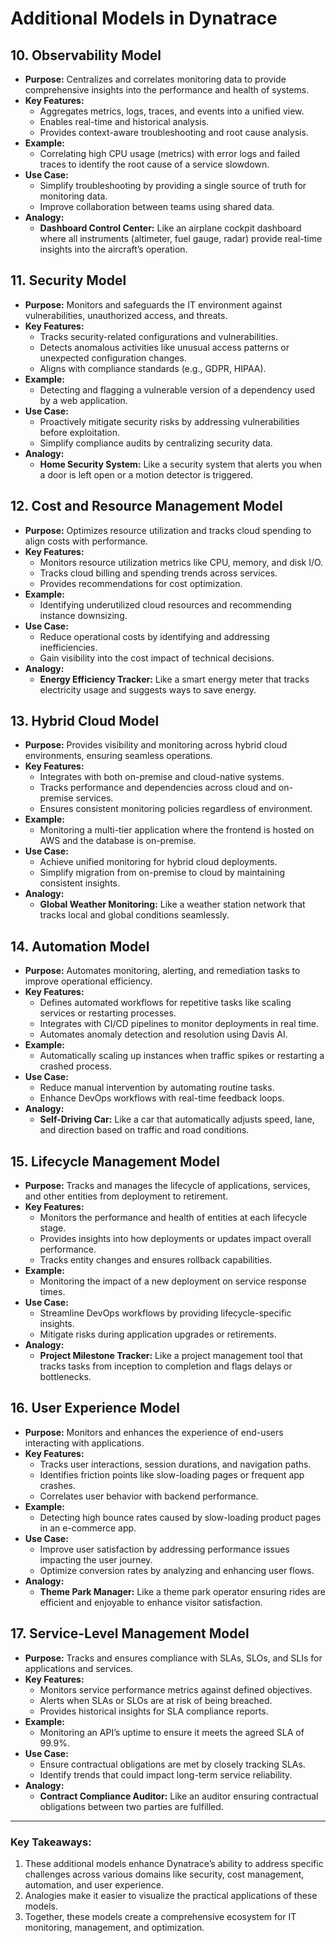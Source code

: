 
# Additional Models in Dynatrace

## 10. Observability Model
- **Purpose:** Centralizes and correlates monitoring data to provide comprehensive insights into the performance and health of systems.
- **Key Features:**
  - Aggregates metrics, logs, traces, and events into a unified view.
  - Enables real-time and historical analysis.
  - Provides context-aware troubleshooting and root cause analysis.
- **Example:**
  - Correlating high CPU usage (metrics) with error logs and failed traces to identify the root cause of a service slowdown.
- **Use Case:**
  - Simplify troubleshooting by providing a single source of truth for monitoring data.
  - Improve collaboration between teams using shared data.
- **Analogy:**
  - **Dashboard Control Center:** Like an airplane cockpit dashboard where all instruments (altimeter, fuel gauge, radar) provide real-time insights into the aircraft’s operation.

## 11. Security Model
- **Purpose:** Monitors and safeguards the IT environment against vulnerabilities, unauthorized access, and threats.
- **Key Features:**
  - Tracks security-related configurations and vulnerabilities.
  - Detects anomalous activities like unusual access patterns or unexpected configuration changes.
  - Aligns with compliance standards (e.g., GDPR, HIPAA).
- **Example:**
  - Detecting and flagging a vulnerable version of a dependency used by a web application.
- **Use Case:**
  - Proactively mitigate security risks by addressing vulnerabilities before exploitation.
  - Simplify compliance audits by centralizing security data.
- **Analogy:**
  - **Home Security System:** Like a security system that alerts you when a door is left open or a motion detector is triggered.

## 12. Cost and Resource Management Model
- **Purpose:** Optimizes resource utilization and tracks cloud spending to align costs with performance.
- **Key Features:**
  - Monitors resource utilization metrics like CPU, memory, and disk I/O.
  - Tracks cloud billing and spending trends across services.
  - Provides recommendations for cost optimization.
- **Example:**
  - Identifying underutilized cloud resources and recommending instance downsizing.
- **Use Case:**
  - Reduce operational costs by identifying and addressing inefficiencies.
  - Gain visibility into the cost impact of technical decisions.
- **Analogy:**
  - **Energy Efficiency Tracker:** Like a smart energy meter that tracks electricity usage and suggests ways to save energy.

## 13. Hybrid Cloud Model
- **Purpose:** Provides visibility and monitoring across hybrid cloud environments, ensuring seamless operations.
- **Key Features:**
  - Integrates with both on-premise and cloud-native systems.
  - Tracks performance and dependencies across cloud and on-premise services.
  - Ensures consistent monitoring policies regardless of environment.
- **Example:**
  - Monitoring a multi-tier application where the frontend is hosted on AWS and the database is on-premise.
- **Use Case:**
  - Achieve unified monitoring for hybrid cloud deployments.
  - Simplify migration from on-premise to cloud by maintaining consistent insights.
- **Analogy:**
  - **Global Weather Monitoring:** Like a weather station network that tracks local and global conditions seamlessly.

## 14. Automation Model
- **Purpose:** Automates monitoring, alerting, and remediation tasks to improve operational efficiency.
- **Key Features:**
  - Defines automated workflows for repetitive tasks like scaling services or restarting processes.
  - Integrates with CI/CD pipelines to monitor deployments in real time.
  - Automates anomaly detection and resolution using Davis AI.
- **Example:**
  - Automatically scaling up instances when traffic spikes or restarting a crashed process.
- **Use Case:**
  - Reduce manual intervention by automating routine tasks.
  - Enhance DevOps workflows with real-time feedback loops.
- **Analogy:**
  - **Self-Driving Car:** Like a car that automatically adjusts speed, lane, and direction based on traffic and road conditions.

## 15. Lifecycle Management Model
- **Purpose:** Tracks and manages the lifecycle of applications, services, and other entities from deployment to retirement.
- **Key Features:**
  - Monitors the performance and health of entities at each lifecycle stage.
  - Provides insights into how deployments or updates impact overall performance.
  - Tracks entity changes and ensures rollback capabilities.
- **Example:**
  - Monitoring the impact of a new deployment on service response times.
- **Use Case:**
  - Streamline DevOps workflows by providing lifecycle-specific insights.
  - Mitigate risks during application upgrades or retirements.
- **Analogy:**
  - **Project Milestone Tracker:** Like a project management tool that tracks tasks from inception to completion and flags delays or bottlenecks.

## 16. User Experience Model
- **Purpose:** Monitors and enhances the experience of end-users interacting with applications.
- **Key Features:**
  - Tracks user interactions, session durations, and navigation paths.
  - Identifies friction points like slow-loading pages or frequent app crashes.
  - Correlates user behavior with backend performance.
- **Example:**
  - Detecting high bounce rates caused by slow-loading product pages in an e-commerce app.
- **Use Case:**
  - Improve user satisfaction by addressing performance issues impacting the user journey.
  - Optimize conversion rates by analyzing and enhancing user flows.
- **Analogy:**
  - **Theme Park Manager:** Like a theme park operator ensuring rides are efficient and enjoyable to enhance visitor satisfaction.

## 17. Service-Level Management Model
- **Purpose:** Tracks and ensures compliance with SLAs, SLOs, and SLIs for applications and services.
- **Key Features:**
  - Monitors service performance metrics against defined objectives.
  - Alerts when SLAs or SLOs are at risk of being breached.
  - Provides historical insights for SLA compliance reports.
- **Example:**
  - Monitoring an API’s uptime to ensure it meets the agreed SLA of 99.9%.
- **Use Case:**
  - Ensure contractual obligations are met by closely tracking SLAs.
  - Identify trends that could impact long-term service reliability.
- **Analogy:**
  - **Contract Compliance Auditor:** Like an auditor ensuring contractual obligations between two parties are fulfilled.

---

### Key Takeaways:
1. These additional models enhance Dynatrace’s ability to address specific challenges across various domains like security, cost management, automation, and user experience.
2. Analogies make it easier to visualize the practical applications of these models.
3. Together, these models create a comprehensive ecosystem for IT monitoring, management, and optimization.
